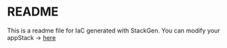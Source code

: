 # README
This is a readme file for IaC generated with StackGen.
You can modify your appStack -> [here](http://main.dev.stackgen.com/appstacks/42bfefd5-765a-4448-a7fe-dfea6057698e)
